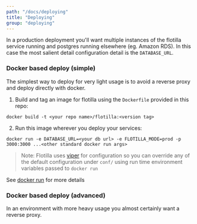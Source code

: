 ```yaml
---
path: "/docs/deploying"
title: "Deploying"
group: "deploying"
---
```

In a production deployment you'll want multiple instances of the flotilla service running and postgres running elsewhere (eg. Amazon RDS). In this case the most salient detail configuration detail is the `DATABASE_URL`.

### Docker based deploy (simple)

The simplest way to deploy for very light usage is to avoid a reverse proxy and deploy directly with docker.

1. Build and tag an image for flotilla using the `Dockerfile` provided in this repo:

  ```
  docker build -t <your repo name>/flotilla:<version tag>
  ```
2. Run this image wherever you deploy your services:

  ```
  docker run -e DATABASE_URL=<your db url> -e FLOTILLA_MODE=prod -p 3000:3000 ...<other standard docker run args>
  ```

  > Note: Flotilla uses [viper](https://github.com/spf13/viper) for configuration so you can override any of the default configuration under `conf/` using run time environment variables passed to `docker run`

  See [docker run](https://docs.docker.com/engine/reference/run/) for more details

### Docker based deploy (advanced)

In an environment with more heavy usage you almost certainly want a reverse proxy.
